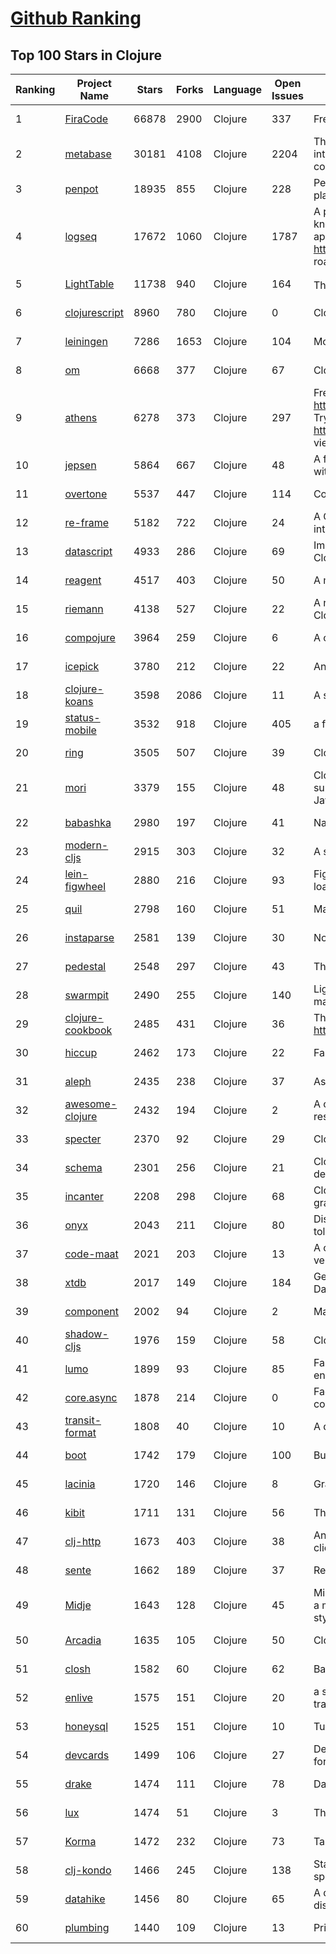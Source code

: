 [Github Ranking](../README.md)
==========

## Top 100 Stars in Clojure

| Ranking | Project Name | Stars | Forks | Language | Open Issues | Description | Last Commit |
| ------- | ------------ | ----- | ----- | -------- | ----------- | ----------- | ----------- |
| 1 | [FiraCode](https://github.com/tonsky/FiraCode) | 66878 | 2900 | Clojure | 337 | Free monospaced font with programming ligatures | 2022-10-04T22:56:28Z |
| 2 | [metabase](https://github.com/metabase/metabase) | 30181 | 4108 | Clojure | 2204 | The simplest, fastest way to get business intelligence and analytics to everyone in your company :yum: | 2022-10-22T01:14:10Z |
| 3 | [penpot](https://github.com/penpot/penpot) | 18935 | 855 | Clojure | 228 | Penpot - The Open-Source design & prototyping platform | 2022-10-21T15:00:44Z |
| 4 | [logseq](https://github.com/logseq/logseq) | 17672 | 1060 | Clojure | 1787 | A privacy-first, open-source platform for knowledge management and collaboration. Desktop app download link: https://github.com/logseq/logseq/releases, roadmap: https://trello.com/b/8txSM12G/roadmap | 2022-10-21T16:09:51Z |
| 5 | [LightTable](https://github.com/LightTable/LightTable) | 11738 | 940 | Clojure | 164 | The Light Table IDE ⛺ | 2022-06-17T00:20:21Z |
| 6 | [clojurescript](https://github.com/clojure/clojurescript) | 8960 | 780 | Clojure | 0 | Clojure to JS compiler | 2022-09-15T12:58:18Z |
| 7 | [leiningen](https://github.com/technomancy/leiningen) | 7286 | 1653 | Clojure | 104 | Moved to Codeberg; this is a convenience mirror | 2022-10-09T05:03:57Z |
| 8 | [om](https://github.com/omcljs/om) | 6668 | 377 | Clojure | 67 | ClojureScript interface to Facebook's React | 2020-08-17T12:30:25Z |
| 9 | [athens](https://github.com/athensresearch/athens) | 6278 | 373 | Clojure | 297 | Free self-hosted desktop app: https://github.com/athensresearch/athens/releases; Try the demo at https://athensresearch.github.io/athens; Docs viewable at https://athensresearch.github.io/docs/ | 2022-10-12T04:57:07Z |
| 10 | [jepsen](https://github.com/jepsen-io/jepsen) | 5864 | 667 | Clojure | 48 | A framework for distributed systems verification, with fault injection | 2022-10-17T22:44:32Z |
| 11 | [overtone](https://github.com/overtone/overtone) | 5537 | 447 | Clojure | 114 | Collaborative Programmable Music  | 2022-09-28T04:07:39Z |
| 12 | [re-frame](https://github.com/day8/re-frame) | 5182 | 722 | Clojure | 24 | A ClojureScript framework for building user interfaces, leveraging React | 2022-09-18T21:22:30Z |
| 13 | [datascript](https://github.com/tonsky/datascript) | 4933 | 286 | Clojure | 69 | Immutable database and Datalog query engine for Clojure, ClojureScript and JS | 2022-10-17T21:50:11Z |
| 14 | [reagent](https://github.com/reagent-project/reagent) | 4517 | 403 | Clojure | 50 | A minimalistic ClojureScript interface to React.js | 2022-08-29T19:17:30Z |
| 15 | [riemann](https://github.com/riemann/riemann) | 4138 | 527 | Clojure | 22 | A network event stream processing system, in Clojure. | 2022-10-15T18:55:45Z |
| 16 | [compojure](https://github.com/weavejester/compojure) | 3964 | 259 | Clojure | 6 | A concise routing library for Ring/Clojure | 2022-05-26T06:31:44Z |
| 17 | [icepick](https://github.com/frankiesardo/icepick) | 3780 | 212 | Clojure | 22 | Android Instance State made easy | 2021-05-26T07:01:41Z |
| 18 | [clojure-koans](https://github.com/functional-koans/clojure-koans) | 3598 | 2086 | Clojure | 11 | A set of exercises for learning Clojure | 2022-09-17T15:58:07Z |
| 19 | [status-mobile](https://github.com/status-im/status-mobile) | 3532 | 918 | Clojure | 405 | a free (libre) open source, mobile OS for Ethereum | 2022-10-22T00:49:30Z |
| 20 | [ring](https://github.com/ring-clojure/ring) | 3505 | 507 | Clojure | 39 | Clojure HTTP server abstraction | 2022-09-09T18:01:38Z |
| 21 | [mori](https://github.com/swannodette/mori) | 3379 | 155 | Clojure | 48 | ClojureScript's persistent data structures and supporting API from the comfort of vanilla JavaScript | 2020-04-19T19:59:59Z |
| 22 | [babashka](https://github.com/babashka/babashka) | 2980 | 197 | Clojure | 41 | Native, fast starting Clojure interpreter for scripting | 2022-10-21T08:43:47Z |
| 23 | [modern-cljs](https://github.com/magomimmo/modern-cljs) | 2915 | 303 | Clojure | 32 | A series of tutorials on ClojureScript | 2020-10-09T18:44:09Z |
| 24 | [lein-figwheel](https://github.com/bhauman/lein-figwheel) | 2880 | 216 | Clojure | 93 | Figwheel builds your ClojureScript code and hot loads it into the browser as you are coding! | 2021-11-02T13:59:35Z |
| 25 | [quil](https://github.com/quil/quil) | 2798 | 160 | Clojure | 51 | Main repo. Quil source code. | 2022-06-17T21:28:41Z |
| 26 | [instaparse](https://github.com/Engelberg/instaparse) | 2581 | 139 | Clojure | 30 | None | 2022-07-26T09:42:43Z |
| 27 | [pedestal](https://github.com/pedestal/pedestal) | 2548 | 297 | Clojure | 43 | The Pedestal Server-side Libraries | 2022-10-21T20:45:49Z |
| 28 | [swarmpit](https://github.com/swarmpit/swarmpit) | 2490 | 255 | Clojure | 140 | Lightweight mobile-friendly Docker Swarm management UI | 2022-09-28T01:40:11Z |
| 29 | [clojure-cookbook](https://github.com/clojure-cookbook/clojure-cookbook) | 2485 | 431 | Clojure | 36 | This is the home of O'Reilly's Clojure Cookbook - http://clojure-cookbook.com | 2021-10-31T20:56:25Z |
| 30 | [hiccup](https://github.com/weavejester/hiccup) | 2462 | 173 | Clojure | 22 | Fast library for rendering HTML in Clojure | 2022-06-30T12:34:41Z |
| 31 | [aleph](https://github.com/clj-commons/aleph) | 2435 | 238 | Clojure | 37 | Asynchronous communication for Clojure | 2022-10-18T18:08:45Z |
| 32 | [awesome-clojure](https://github.com/razum2um/awesome-clojure) | 2432 | 194 | Clojure | 2 | A curated list of awesome Clojure libraries and resources. Inspired by awesome-... stuff | 2022-09-06T10:42:44Z |
| 33 | [specter](https://github.com/redplanetlabs/specter) | 2370 | 92 | Clojure | 29 | Clojure(Script)'s missing piece | 2022-06-12T19:31:58Z |
| 34 | [schema](https://github.com/plumatic/schema) | 2301 | 256 | Clojure | 21 | Clojure(Script) library for declarative data description and validation | 2022-10-01T15:54:58Z |
| 35 | [incanter](https://github.com/incanter/incanter) | 2208 | 298 | Clojure | 68 | Clojure-based, R-like statistical computing and graphics environment for the JVM | 2022-06-16T18:46:40Z |
| 36 | [onyx](https://github.com/onyx-platform/onyx) | 2043 | 211 | Clojure | 80 | Distributed, masterless, high performance, fault tolerant data processing | 2019-08-31T10:58:07Z |
| 37 | [code-maat](https://github.com/adamtornhill/code-maat) | 2021 | 203 | Clojure | 13 | A command line tool to mine and analyze data from version-control systems | 2022-04-27T19:57:28Z |
| 38 | [xtdb](https://github.com/xtdb/xtdb) | 2017 | 149 | Clojure | 184 | General-purpose bitemporal database for SQL, Datalog & graph queries. Developed by @juxt | 2022-10-14T16:25:43Z |
| 39 | [component](https://github.com/stuartsierra/component) | 2002 | 94 | Clojure | 2 | Managed lifecycle of stateful objects in Clojure | 2022-02-26T19:00:25Z |
| 40 | [shadow-cljs](https://github.com/thheller/shadow-cljs) | 1976 | 159 | Clojure | 58 | ClojureScript compilation made easy | 2022-10-14T09:35:12Z |
| 41 | [lumo](https://github.com/anmonteiro/lumo) | 1899 | 93 | Clojure | 85 | Fast, cross-platform, standalone ClojureScript environment | 2022-05-16T17:17:30Z |
| 42 | [core.async](https://github.com/clojure/core.async) | 1878 | 214 | Clojure | 0 | Facilities for async programming and communication in Clojure | 2022-07-05T16:29:19Z |
| 43 | [transit-format](https://github.com/cognitect/transit-format) | 1808 | 40 | Clojure | 10 | A data interchange format. | 2019-11-08T19:00:31Z |
| 44 | [boot](https://github.com/boot-clj/boot) | 1742 | 179 | Clojure | 100 | Build tooling for Clojure. | 2021-04-22T20:43:31Z |
| 45 | [lacinia](https://github.com/walmartlabs/lacinia) | 1720 | 146 | Clojure | 8 | GraphQL implementation in pure Clojure | 2022-10-19T18:04:41Z |
| 46 | [kibit](https://github.com/jonase/kibit) | 1711 | 131 | Clojure | 56 | There's a function for that! | 2022-01-23T20:31:57Z |
| 47 | [clj-http](https://github.com/dakrone/clj-http) | 1673 | 403 | Clojure | 38 | An idiomatic clojure http client wrapping the apache client. Officially supported version. | 2022-10-03T16:56:28Z |
| 48 | [sente](https://github.com/ptaoussanis/sente) | 1662 | 189 | Clojure | 37 | Realtime web comms for Clojure/Script | 2022-09-29T09:25:08Z |
| 49 | [Midje](https://github.com/marick/Midje) | 1643 | 128 | Clojure | 45 | Midje provides a migration path from clojure.test to a more flexible, readable, abstract, and gracious style of testing | 2022-10-17T12:48:30Z |
| 50 | [Arcadia](https://github.com/arcadia-unity/Arcadia) | 1635 | 105 | Clojure | 50 | Clojure in Unity | 2022-02-07T21:48:55Z |
| 51 | [closh](https://github.com/dundalek/closh) | 1582 | 60 | Clojure | 62 | Bash-like shell based on Clojure | 2022-09-25T14:17:33Z |
| 52 | [enlive](https://github.com/cgrand/enlive) | 1575 | 151 | Clojure | 20 | a selector-based (à la CSS) templating and transformation system for Clojure | 2022-01-17T12:51:48Z |
| 53 | [honeysql](https://github.com/seancorfield/honeysql) | 1525 | 151 | Clojure | 10 | Turn Clojure data structures into SQL | 2022-10-01T17:11:10Z |
| 54 | [devcards](https://github.com/bhauman/devcards) | 1499 | 106 | Clojure | 27 | Devcards aims to provide a visual REPL experience for ClojureScript | 2020-05-27T13:53:57Z |
| 55 | [drake](https://github.com/Factual/drake) | 1474 | 111 | Clojure | 78 | Data workflow tool, like a "Make for data" | 2022-04-12T00:06:43Z |
| 56 | [lux](https://github.com/LuxLang/lux) | 1474 | 51 | Clojure | 3 | The Lux Programming Language | 2022-10-20T19:11:09Z |
| 57 | [Korma](https://github.com/korma/Korma) | 1472 | 232 | Clojure | 73 | Tasty SQL for Clojure. | 2020-10-15T17:12:25Z |
| 58 | [clj-kondo](https://github.com/clj-kondo/clj-kondo) | 1466 | 245 | Clojure | 138 | Static analyzer and linter for Clojure code that sparks joy | 2022-10-21T12:41:53Z |
| 59 | [datahike](https://github.com/replikativ/datahike) | 1456 | 80 | Clojure | 65 | A durable Datalog implementation adaptable for distribution.  | 2022-10-21T17:00:22Z |
| 60 | [plumbing](https://github.com/plumatic/plumbing) | 1440 | 109 | Clojure | 13 | Prismatic's Clojure(Script) utility belt | 2022-07-14T22:16:31Z |

